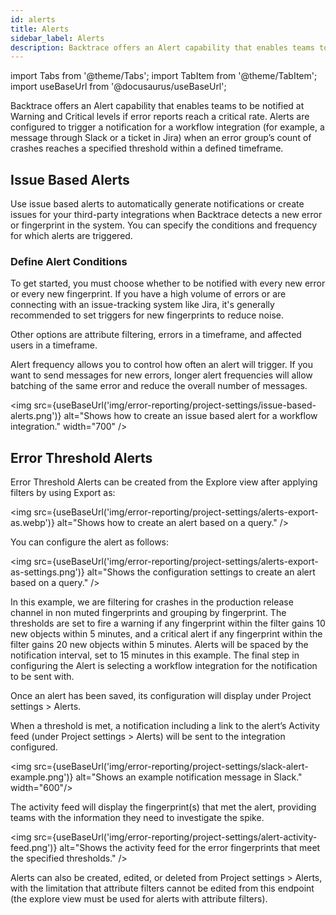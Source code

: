 ```yaml
---
id: alerts
title: Alerts
sidebar_label: Alerts
description: Backtrace offers an Alert capability that enables teams to be notified at Warning and Critical levels if error reports climb to a critical rate.
---
```


import Tabs from '@theme/Tabs';
import TabItem from '@theme/TabItem';
import useBaseUrl from '@docusaurus/useBaseUrl';

Backtrace offers an Alert capability that enables teams to be notified at Warning and Critical levels if error reports reach a critical rate. Alerts are configured to trigger a notification for a workflow integration (for example, a message through Slack or a ticket in Jira) when an error group’s count of crashes reaches a specified threshold within a defined timeframe.

## Issue Based Alerts

Use issue based alerts to automatically generate notifications or create issues for your third-party integrations when Backtrace detects a new error or fingerprint in the system. You can specify the conditions and frequency for which alerts are triggered.

### Define Alert Conditions

To get started, you must choose whether to be notified with every new error or every new fingerprint. If you have a high volume of errors or are connecting with an issue-tracking system like Jira, it's generally recommended to set triggers for new fingerprints to reduce noise.

Other options are attribute filtering, errors in a timeframe, and affected users in a timeframe.

Alert frequency allows you to control how often an alert will trigger. If you want to send messages for new errors, longer alert frequencies will allow batching of the same error and reduce the overall number of messages.

<img src={useBaseUrl('img/error-reporting/project-settings/issue-based-alerts.png')} alt="Shows how to create an issue based alert for a workflow integration." width="700" />

## Error Threshold Alerts

Error Threshold Alerts can be created from the Explore view after applying filters by using Export as:

<img src={useBaseUrl('img/error-reporting/project-settings/alerts-export-as.webp')} alt="Shows how to create an alert based on a query." />

You can configure the alert as follows:

<img src={useBaseUrl('img/error-reporting/project-settings/alerts-export-as-settings.png')} alt="Shows the configuration settings to create an alert based on a query." />

In this example, we are filtering for crashes in the production release channel in non muted fingerprints and grouping by fingerprint. The thresholds are set to fire a warning if any fingerprint within the filter gains 10 new objects within 5 minutes, and a critical alert if any fingerprint within the filter gains 20 new objects within 5 minutes. Alerts will be spaced by the notification interval, set to 15 minutes in this example. The final step in configuring the Alert is selecting a workflow integration for the notification to be sent with.

Once an alert has been saved, its configuration will display under Project settings > Alerts.

When a threshold is met, a notification including a link to the alert’s Activity feed (under Project settings > Alerts) will be sent to the integration configured.

<img src={useBaseUrl('img/error-reporting/project-settings/slack-alert-example.png')} alt="Shows an example notification message in Slack." width="600"/>

The activity feed will display the fingerprint(s) that met the alert, providing teams with the information they need to investigate the spike.

<img src={useBaseUrl('img/error-reporting/project-settings/alert-activity-feed.png')} alt="Shows the activity feed for the error fingerprints that meet the specified thresholds." />

Alerts can also be created, edited, or deleted from Project settings > Alerts, with the limitation that attribute filters cannot be edited from this endpoint (the explore view must be used for alerts with attribute filters).
